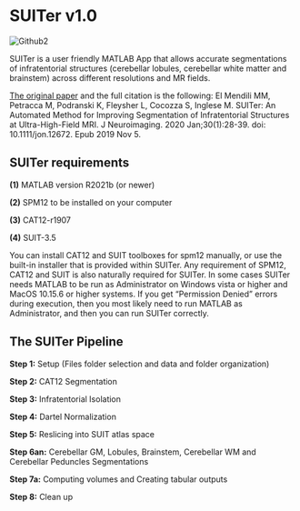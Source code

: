 # SUITer v1.0


![Github2](https://user-images.githubusercontent.com/83271085/208655707-6880c81e-efdf-454e-b4d4-b34f1f25108a.png)



SUITer is a user friendly MATLAB App that allows accurate segmentations of infratentorial structures (cerebellar lobules, cerebellar white matter and brainstem) across different resolutions and MR fields.


[The original paper](https://onlinelibrary.wiley.com/doi/10.1111/jon.12672) and the full citation is the following:
El Mendili MM, Petracca M, Podranski K, Fleysher L, Cocozza S, Inglese M. SUITer: An Automated Method for Improving Segmentation of Infratentorial Structures at Ultra-High-Field MRI. J Neuroimaging. 2020 Jan;30(1):28-39. doi: 10.1111/jon.12672. Epub 2019 Nov 5.


## SUITer requirements

**(1)**	MATLAB version R2021b (or newer) 

**(2)**	SPM12 to be installed on your computer

**(3)**	CAT12-r1907

**(4)**	SUIT-3.5

You can install CAT12 and SUIT toolboxes for spm12 manually, or use the built-in installer that is provided within SUITer.
Any requirement of SPM12, CAT12 and SUIT is also naturally required for SUITer.
In some cases SUITer needs MATLAB to be run as Administrator on Windows vista or higher and MacOS 10.15.6 or higher systems. If you get “Permission Denied” errors during execution, then you most likely need to run MATLAB as Administrator, and then you can run SUITer correctly.


## The SUITer Pipeline
**Step 1:** Setup (Files folder selection and data and folder organization) 

**Step 2:** CAT12 Segmentation

**Step 3:** Infratentorial Isolation

**Step 4:** Dartel Normalization

**Step 5:** Reslicing into SUIT atlas space 

**Step 6an:** Cerebellar GM, Lobules, Brainstem, Cerebellar WM and Cerebellar Peduncles Segmentations

**Step 7a:** Computing volumes and Creating tabular outputs

**Step 8:** Clean up
